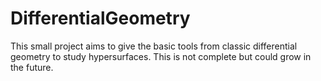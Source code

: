 # DifferentialGeometry
This small project aims to give the basic tools from classic differential geometry to study hypersurfaces. This is not complete but could grow in the future.
